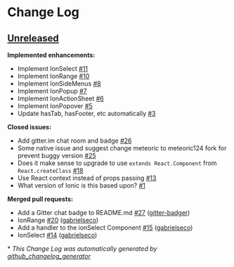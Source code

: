 # Change Log

## [Unreleased](https://github.com/reactionic/reactionic/tree/HEAD)

**Implemented enhancements:**

- Implement IonSelect [\#11](https://github.com/reactionic/reactionic/issues/11)
- Implement IonRange [\#10](https://github.com/reactionic/reactionic/issues/10)
- Implement IonSideMenus [\#8](https://github.com/reactionic/reactionic/issues/8)
- Implement IonPopup [\#7](https://github.com/reactionic/reactionic/issues/7)
- Implement IonActionSheet [\#6](https://github.com/reactionic/reactionic/issues/6)
- Implement IonPopover [\#5](https://github.com/reactionic/reactionic/issues/5)
- Update hasTab, hasFooter, etc automatically [\#3](https://github.com/reactionic/reactionic/issues/3)

**Closed issues:**

- Add gitter.im chat room and badge [\#26](https://github.com/reactionic/reactionic/issues/26)
- Some native issue and suggest change meteoric to meteoric124 fork for prevent buggy version [\#25](https://github.com/reactionic/reactionic/issues/25)
- Does it make sense to upgrade to use `extends React.Component` from `React.createClass` [\#18](https://github.com/reactionic/reactionic/issues/18)
- Use React context instead of props passing [\#13](https://github.com/reactionic/reactionic/issues/13)
- What version of Ionic is this based upon? [\#1](https://github.com/reactionic/reactionic/issues/1)

**Merged pull requests:**

- Add a Gitter chat badge to README.md [\#27](https://github.com/reactionic/reactionic/pull/27) ([gitter-badger](https://github.com/gitter-badger))
- IonRange [\#20](https://github.com/reactionic/reactionic/pull/20) ([gabrielseco](https://github.com/gabrielseco))
- Add a handler to the ionSelect Component [\#15](https://github.com/reactionic/reactionic/pull/15) ([gabrielseco](https://github.com/gabrielseco))
- IonSelect [\#14](https://github.com/reactionic/reactionic/pull/14) ([gabrielseco](https://github.com/gabrielseco))



\* *This Change Log was automatically generated by [github_changelog_generator](https://github.com/skywinder/Github-Changelog-Generator)*